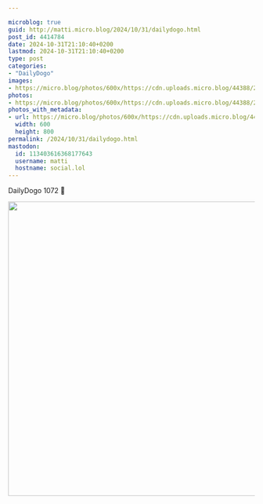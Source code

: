 ```yaml
---

microblog: true
guid: http://matti.micro.blog/2024/10/31/dailydogo.html
post_id: 4414784
date: 2024-10-31T21:10:40+0200
lastmod: 2024-10-31T21:10:40+0200
type: post
categories:
- "DailyDogo"
images:
- https://micro.blog/photos/600x/https://cdn.uploads.micro.blog/44388/2024/61af99957ec54da6999737d773d018d0.jpg
photos:
- https://micro.blog/photos/600x/https://cdn.uploads.micro.blog/44388/2024/61af99957ec54da6999737d773d018d0.jpg
photos_with_metadata:
- url: https://micro.blog/photos/600x/https://cdn.uploads.micro.blog/44388/2024/61af99957ec54da6999737d773d018d0.jpg
  width: 600
  height: 800
permalink: /2024/10/31/dailydogo.html
mastodon:
  id: 113403616368177643
  username: matti
  hostname: social.lol
---
```

DailyDogo 1072 🐶

<img src="/media/uploads/2024/61af99957ec54da6999737d773d018d0.jpg" width="600" alt="" />
